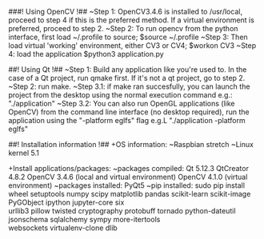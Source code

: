 ###! Using OpenCV !##
~Step 1: OpenCV3.4.6 is installed to /usr/local, proceed to step 4 if this is the preferred method. If a virtual environment is preferred, proceed to step 2.
~Step 2: To  run opencv from the python interface, first load ~/.profile to source;
$source ~/.profile
~Step 3: Then load virtual 'working' environment, either CV3 or CV4;
$workon CV3
~Step 4: load the application
$python3 application.py

##! Using Qt !##
~Step 1: Build any application like you're used to. In the case of a Qt project, run qmake first. If it's not a qt project, go to step 2.
~Step 2: run make.
~Step 3.1: if make ran succesfully, you can launch the project from the desktop using the normal execution command e.g.: "./application"
~Step 3.2: You can also run OpenGL applications (like OpenCV) from the command line interface (no desktop required), 
			run the application using the "-platform eglfs" flag e.g.L "./application -platform eglfs"

##! Installation information !##
+OS information:
~Raspbian stretch
~Linux kernel 5.1

+Install applications/packages:
~packages compiled:
	Qt 5.12.3
	QtCreator 4.8.2
	OpenCV 3.4.6 (local and virtual environment)
	OpenCV 4.1.0 (virtual environment)
~packages installed:
	PyQt5
~pip installed: 
sudo pip install \
	wheel setuptools numpy scipy matplotlib pandas scikit-learn scikit-image PyGObject ipython jupyter-core six \
	urllib3 pillow twisted cryptography protobuff tornado python-dateutil jsonschema sqlalchemy sympy more-itertools \
	websockets virtualenv-clone dlib

